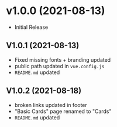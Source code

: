 # v1.0.0 (2021-08-13)

* Initial Release

## V1.0.1 (2021-08-13)

* Fixed missing fonts + branding updated
* public path updated in `vue.config.js`
* `README.md` updated


## V1.0.2 (2021-08-18)

* broken links updated in footer
* "Basic Cards" page renamed to "Cards"
* `README.md` updated
